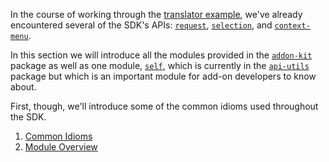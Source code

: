 In the course of working through the
[translator example](#guide/implementing-simple-addon), we've already
encountered several of the SDK's APIs: [`request`](#module/addon-kit/request),
[`selection`](#module/addon-kit/selection), and
[`context-menu`](#module/addon-kit/context-menu).

In this section we will introduce all the modules provided in the
[`addon-kit`](#package/addon-kit) package as well as one module,
[`self`](#module/api-utils/self), which is currently in the
[`api-utils`](#package/api-utils) package but which is an important module for
add-on developers to know about.

First, though, we'll introduce some of the common idioms used throughout the
SDK.

1. [Common Idioms](#guide/api-idioms)
2. [Module Overview](#guide/api-modules)

